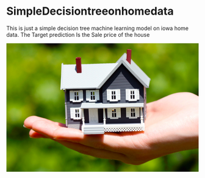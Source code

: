 # SimpleDecisiontreeonhomedata
This is just a simple decision tree machine learning model on iowa home data. The Target prediction Is the Sale price of the house



![screenshot](Real-Estate-Philippines_.jpg)

